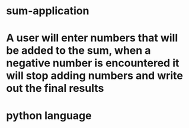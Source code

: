 # sum-application
# A user will enter numbers that will be added to the sum, when a negative number is encountered it will stop adding numbers and write out the final results
# python language
